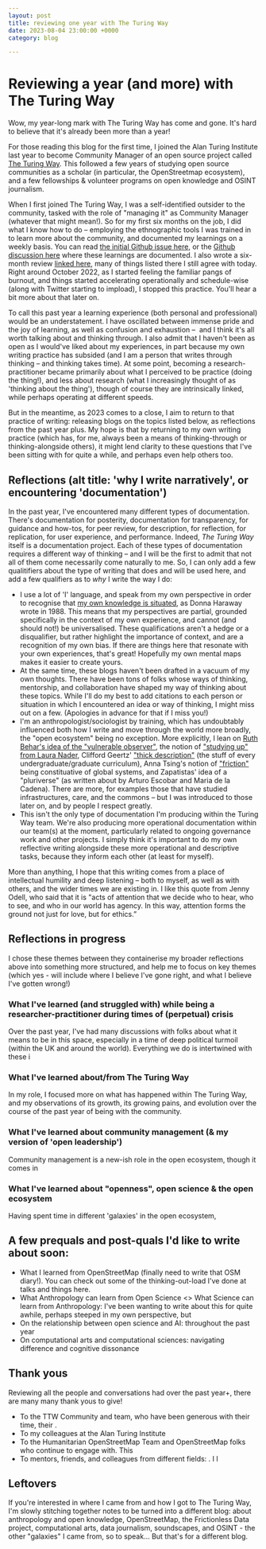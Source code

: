 ```yaml
---
layout: post
title: reviewing one year with The Turing Way
date: 2023-08-04 23:00:00 +0000
category: blog

---
```

# Reviewing a year (and more) with The Turing Way

Wow, my year-long mark with The Turing Way has come and gone. It's hard to believe that it's already been more than a year!

For those reading this blog for the first time, I joined the Alan Turing Institute last year to become Community Manager of an open source project called [The Turing Way](https://the-turing-way.netlify.app/). This followed a few years of studying open source communities as a scholar (in particular, the OpenStreetmap ecosystem), and a few fellowships & volunteer programs on open knowledge and OSINT journalism. 

When I first joined The Turing Way, I was a self-identified outsider to the community, tasked with the role of "managing it" as Community Manager (whatever that might mean!). So for my first six months on the job, I did what I know how to do – employing the ethnographic tools I was trained in to learn more about the community, and documented my learnings on a weekly basis. You can read [the initial Github issue here](https://github.com/alan-turing-institute/the-turing-way/issues/2318), or the [Github discussion here](https://github.com/alan-turing-institute/the-turing-way/discussions/2552) where these learnings are documented. I also wrote a six-month review [linked here](https://www.aleesteele.com/blog/2022/09/22/six-months-ttw), many of things listed there I still agree with today. Right around October 2022, as I started feeling the familiar pangs of burnout, and things started accelerating operationally and schedule-wise (along with Twitter starting to impload), I stopped this practice. You'll hear a bit more about that later on.

To call this past year a learning experience (both personal and professional) would be an understatement. I have oscillated between immense pride and the joy of learning, as well as confusion and exhaustion –  and I think it's all worth talking about and thinking through. I also admit that I haven't been as open as I would've liked about my experiences, in part because my own writing practice has subsided (and I am a person that writes through thinking – and thinking takes time). At some point, becoming a research-practitioner became primarily about what I perceived to be practice (doing the thing!), and less about research (what I increasingly thought of as 'thinking about the thing'), though of course they are intrinsically linked, while perhaps operating at different speeds.

But in the meantime, as 2023 comes to a close, I aim to return to that practice of writing: releasing blogs on the topics listed below, as reflections from the past year plus. My hope is that by returning to my own writing practice (which has, for me, always been a means of thinking-through or thinking-alongside others), it might lend clarity to these questions that I've been sitting with for quite a while, and perhaps even help others too. 

## Reflections (alt title: 'why I write narratively', or encountering 'documentation')

In the past year, I've encountered many different types of documentation. There's documentation for posterity, documentation for transparency, for guidance and how-tos, for peer review, for description, for reflection, for replication, for user experience, and performance. Indeed, _The Turing Way_ itself is a documentation project. Each of these types of documentation requires a different way of thinking – and I will be the first to admit that not all of them come necessarily come naturally to me. So, I can only add a few qualitifiers about the type of writing that does and will be used here, and add a few qualifiers as to _why_ I write the way I do:

- I use a lot of 'I' language, and speak from my own perspective in order to recognise that [my own knowledge is situated](https://www.jstor.org/stable/3178066), as Donna Haraway wrote in 1988. This means that my perspectives are partial, grounded specifically in the context of my own experience, and cannot (and should not!) be universalised. These qualifications aren't a hedge or a disqualifier, but rather highlight the importance of context, and are a recognition of my own bias. If there are things here that resonate with your own experiences, that's great! Hopefully my own mental maps makes it easier to create yours.
- At the same time, these blogs haven't been drafted in a vacuum of my own thoughts. There have been tons of folks whose ways of thinking, mentorship, and collaboration have shaped my way of thinking about these topics. While I'll do my best to add citations to each person or situation in which I encountered an idea or way of thinking, I might miss out on a few. (Apologies in advance for that if I miss you!)
- I'm an anthropologist/sociologist by training, which has undoubtably influenced both how I write and move through the world more broadly, the "open ecosystem" being no exception. More explicitly, I lean on [Ruth Behar's idea of the "vulnerable observer"](https://pages.uoregon.edu/koopman/events_readings/coast_group/PNWPrag_2010_behar.pdf), the notion of ["studying up" from Laura Nader](https://www.dourish.com/classes/readings/Nader-StudyingUp.pdf), Clifford Geertz' ["thick description"](https://en.wikipedia.org/wiki/Thick_description) (the stuff of every undergraduate/graduate curriculum), Anna Tsing's notion of ["friction"](https://publicseminar.org/2016/09/friction/) being constituative of global systems, and Zapatistas' idea of a "pluriverse" (as written about by Arturo Escobar and Maria de la Cadena). There are more, for examples those that have studied infrastructures, care, and the commons – but I was introduced to those later on, and by people I respect greatly.
- This isn't the only type of documentation I'm producing within the Turing Way team. We're also producing more operational documentation within our team(s) at the moment, particularly related to ongoing governance work and other projects. I simply think it's important to do my own reflective writing alongside these more operational and descriptive tasks, because they inform each other (at least for myself).

More than anything, I hope that this writing comes from a place of intellectual humility and deep listening – both to myself, as well as with others, and the wider times we are existing in. I like this quote from Jenny Odell, who said that it is "acts of attention that we decide who to hear, who to see, and who in our world has agency. In this way, attention forms the ground not just for love, but for ethics.” 

## Reflections in progress

I chose these themes between they containerise my broader reflections above into something more structured, and help me to focus on key themes (which yes - will include where I believe I've gone right, and what I believe I've gotten wrong!)

### What I've learned (and struggled with) while being a researcher-practitioner during times of (perpetual) crisis

Over the past year, I've had many discussions with folks about what it means to be in this space, especially in a time of deep political turmoil (within the UK and around the world). Everything we do is intertwined with these i 

### What I've learned about/from The Turing Way

In my role, I focused more on what has happened within The Turing Way, and my observations of its growth, its growing pains, and evolution over the course of the past year of being with the community. 

### What I've learned about community management (& my version of 'open leadership')

Community management is a new-ish role in the open ecosystem, though it comes in 

### What I've learned about "openness", open science & the open ecosystem

Having spent time in different 'galaxies' in the open ecosystem, 

## A few prequals and post-quals I'd like to write about soon:
- What I learned from OpenStreetMap (finally need to write that OSM diary!). You can check out some of the thinking-out-load I've done at talks and things here.
- What Anthropology can learn from Open Science <> What Science can learn from Anthropology: I've been wanting to write about this for quite awhile, perhaps steeped in my own perspective, but 
- On the relationship between open science and AI: throughout the past year
- On computational arts and computational sciences: navigating difference and cognitive dissonance

## Thank yous
Reviewing all the people and conversations had over the past year+, there are many many thank yous to give!
- To the TTW Community and team, who have been generous with their time, their . 
- To my colleagues at the Alan Turing Institute
- To the Humanitarian OpenStreetMap Team and OpenStreetMap folks who continue to engage with. This 
- To mentors, friends, and colleagues from different fields: . I l

## Leftovers
If you're interested in where I came from and how I got to The Turing Way, I'm slowly stitching together notes to be turned into a different blog: about anthropology and open knowledge, OpenStreetMap, the Frictionless Data project, computational arts, data journalism, soundscapes, and OSINT - the other "galaxies" I came from, so to speak... But that's for a different blog.